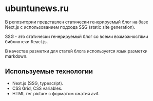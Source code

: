 # ubuntunews.ru

В репозитории представлен статически генерируемый блог на базе Next.js с использованием подхода 
SSG (static site generation). 

SSG - это статически генерируемый блог со всеми возможностями библиотеки React.js.

В качестве разметки для статей блога используется язык разметки markdown.

## Используемые технологии

- Next.js (SSG, typescript).
- CSS Grid, CSS variables.
- HTML тег picture с форматом сжатия avif.
